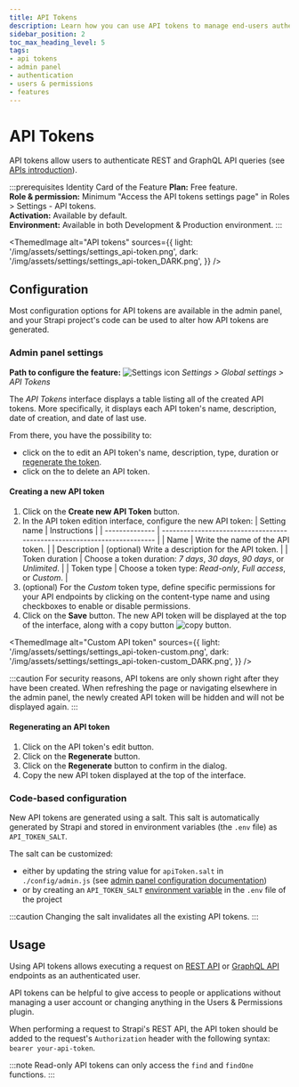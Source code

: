 ```yaml
---
title: API Tokens
description: Learn how you can use API tokens to manage end-users authentication.
sidebar_position: 2
toc_max_heading_level: 5
tags:
- api tokens
- admin panel
- authentication
- users & permissions
- features
---
```


# API Tokens

API tokens allow users to authenticate REST and GraphQL API queries (see [APIs introduction](/dev-docs/api/content-api)).

:::prerequisites Identity Card of the Feature
<Icon name="credit-card"/> **Plan:** Free feature. <br/>
<Icon name="user"/> **Role & permission:** Minimum "Access the API tokens settings page" in Roles > Settings - API tokens. <br/>
<Icon name="toggle-left"/> **Activation:** Available by default. <br/>
<Icon name="laptop"/> **Environment:** Available in both Development & Production environment.
:::

<ThemedImage
  alt="API tokens"
  sources={{
    light: '/img/assets/settings/settings_api-token.png',
    dark: '/img/assets/settings/settings_api-token_DARK.png',
  }}
/>

## Configuration

Most configuration options for API tokens are available in the admin panel, and your Strapi project's code can be used to alter how API tokens are generated.

### Admin panel settings

**Path to configure the feature:** ![Settings icon](/img/assets/icons/v5/Cog.svg) *Settings > Global settings > API Tokens*

The *API Tokens* interface displays a table listing all of the created API tokens. More specifically, it displays each API token's name, description, date of creation, and date of last use.

From there, you have the possibility to:

- click on the <Icon name="pencil-simple" /> to edit an API token's name, description, type, duration or [regenerate the token](#regenerating-an-api-token).
- click on the <Icon name="trash" /> to delete an API token.

#### Creating a new API token

1. Click on the **Create new API Token** button.
2. In the API token edition interface, configure the new API token:
    | Setting name   | Instructions                                                             |
    | -------------- | ------------------------------------------------------------------------ |
    | Name           | Write the name of the API token.                                         |
    | Description    | (optional) Write a description for the API token.                        |
    | Token duration | Choose a token duration: *7 days*, *30 days*, *90 days*, or *Unlimited*. |
    | Token type     | Choose a token type: *Read-only*, *Full access*, or *Custom*.            |
3. (optional) For the *Custom* token type, define specific permissions for your API endpoints by clicking on the content-type name and using checkboxes to enable or disable permissions.
4. Click on the **Save** button. The new API token will be displayed at the top of the interface, along with a copy button ![copy button](/img/assets/icons/v5/Duplicate.svg).

<ThemedImage
  alt="Custom API token"
  sources={{
    light: '/img/assets/settings/settings_api-token-custom.png',
    dark: '/img/assets/settings/settings_api-token-custom_DARK.png',
  }}
/>

:::caution
For security reasons, API tokens are only shown right after they have been created. When refreshing the page or navigating elsewhere in the admin panel, the newly created API token will be hidden and will not be displayed again.
:::

#### Regenerating an API token

1. Click on the API token's edit button.
2. Click on the **Regenerate** button.
3. Click on the **Regenerate** button to confirm in the dialog.
4. Copy the new API token displayed at the top of the interface.

### Code-based configuration

New API tokens are generated using a salt. This salt is automatically generated by Strapi and stored in environment variables (the `.env` file) as `API_TOKEN_SALT`.

The salt can be customized:

- either by updating the string value for `apiToken.salt` in `./config/admin.js` (see [admin panel configuration documentation](/dev-docs/configurations/admin-panel))
- or by creating an `API_TOKEN_SALT` [environment variable](/dev-docs/configurations/environment#strapi) in the `.env` file of the project

:::caution
Changing the salt invalidates all the existing API tokens.
:::

## Usage

Using API tokens allows executing a request on [REST API](/dev-docs/api/rest) or [GraphQL API](/dev-docs/api/graphql) endpoints as an authenticated user.

API tokens can be helpful to give access to people or applications without managing a user account or changing anything in the Users & Permissions plugin.

When performing a request to Strapi's REST API, the API token should be added to the request's `Authorization` header with the following syntax: `bearer your-api-token`.

:::note
Read-only API tokens can only access the `find` and `findOne` functions.
:::
